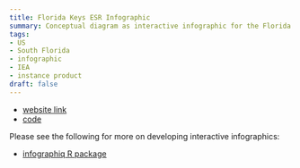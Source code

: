 ```yaml
---
title: Florida Keys ESR Infographic
summary: Conceptual diagram as interactive infographic for the Florida Keys Sanctuary associated with Ecosystem Status Report (ESR).
tags:
- US
- South Florida
- infographic
- IEA
- instance product
draft: false
---
```



* [website link](https://marinebon.org/fk-esr-info/infographic.html)
* [code](https://github.com/marinebon/fk-esr-info)

Please see the following for more on developing interactive infographics:
* [infographiq R package](https://github.com/marinebon/infographiq)
